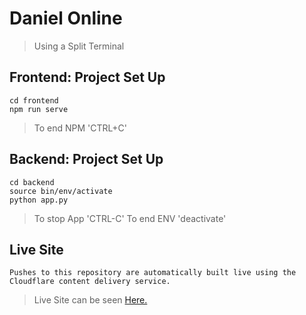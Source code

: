# Daniel Online

> Using a Split Terminal

## Frontend: Project Set Up
```
cd frontend
npm run serve
```
> To end NPM 'CTRL+C'

## Backend: Project Set Up
```
cd backend
source bin/env/activate
python app.py
```
> To stop App 'CTRL-C'
> To end ENV 'deactivate'

## Live Site
```
Pushes to this repository are automatically built live using the Cloudflare content delivery service.
```
>  Live Site can be seen [Here.](https://danielonline.pages.dev/)


